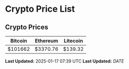 # Crypto Price List

## Crypto Prices
| Bitcoin | Ethereum | Litecoin |
| ------- | -------- | -------- |
| $101662 | $3370.76 | $139.32 |
**Last Updated:** 2025-01-17 07:39 UTC
**Last Updated:** $DATE$
